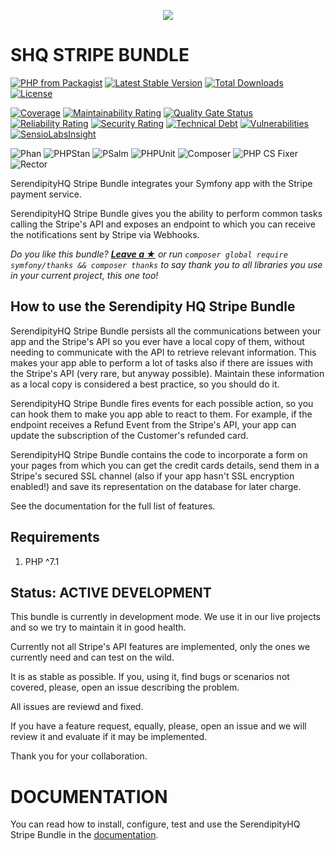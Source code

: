 <p align="center">
    <a href="http://www.serendipityhq.com" target="_blank">
        <img src="http://www.serendipityhq.com/assets/open-source-projects/Logo-SerendipityHQ-Icon-Text-Purple.png">
    </a>
</p>

SHQ STRIPE BUNDLE
=================

[![PHP from Packagist](https://img.shields.io/packagist/php-v/serendipity_hq/stripe-bundle?color=%238892BF)](https://packagist.org/packages/serendipity_hq/stripe-bundle)
[![Latest Stable Version](https://poser.pugx.org/serendipity_hq/stripe-bundle/v/stable.png)](https://packagist.org/packages/serendipity_hq/stripe-bundle)
[![Total Downloads](https://poser.pugx.org/serendipity_hq/stripe-bundle/downloads.svg)](https://packagist.org/packages/serendipity_hq/stripe-bundle)
[![License](https://poser.pugx.org/serendipity_hq/stripe-bundle/license.svg)](https://packagist.org/packages/serendipity_hq/stripe-bundle)

[![Coverage](https://sonarcloud.io/api/project_badges/measure?project=Aerendir_stripe-bundle&metric=coverage)](https://sonarcloud.io/dashboard?id=Aerendir_stripe-bundle)
[![Maintainability Rating](https://sonarcloud.io/api/project_badges/measure?project=Aerendir_stripe-bundle&metric=sqale_rating)](https://sonarcloud.io/dashboard?id=Aerendir_stripe-bundle)
[![Quality Gate Status](https://sonarcloud.io/api/project_badges/measure?project=Aerendir_stripe-bundle&metric=alert_status)](https://sonarcloud.io/dashboard?id=Aerendir_stripe-bundle)
[![Reliability Rating](https://sonarcloud.io/api/project_badges/measure?project=Aerendir_stripe-bundle&metric=reliability_rating)](https://sonarcloud.io/dashboard?id=Aerendir_stripe-bundle)
[![Security Rating](https://sonarcloud.io/api/project_badges/measure?project=Aerendir_stripe-bundle&metric=security_rating)](https://sonarcloud.io/dashboard?id=Aerendir_stripe-bundle)
[![Technical Debt](https://sonarcloud.io/api/project_badges/measure?project=Aerendir_stripe-bundle&metric=sqale_index)](https://sonarcloud.io/dashboard?id=Aerendir_stripe-bundle)
[![Vulnerabilities](https://sonarcloud.io/api/project_badges/measure?project=Aerendir_stripe-bundle&metric=vulnerabilities)](https://sonarcloud.io/dashboard?id=Aerendir_stripe-bundle)
[![SensioLabsInsight](https://insight.sensiolabs.com/projects/d8fc2a44-436e-43f5-8205-16fc77cfc1b8/mini.png)](https://insight.sensiolabs.com/projects/d8fc2a44-436e-43f5-8205-16fc77cfc1b8)

![Phan](https://github.com/Aerendir/stripe-bundle/workflows/Phan/badge.svg)
![PHPStan](https://github.com/Aerendir/stripe-bundle/workflows/PHPStan/badge.svg)
![PSalm](https://github.com/Aerendir/stripe-bundle/workflows/PSalm/badge.svg)
![PHPUnit](https://github.com/Aerendir/stripe-bundle/workflows/PHPunit/badge.svg)
![Composer](https://github.com/Aerendir/stripe-bundle/workflows/Composer/badge.svg)
![PHP CS Fixer](https://github.com/Aerendir/stripe-bundle/workflows/PHP%20CS%20Fixer/badge.svg)
![Rector](https://github.com/Aerendir/stripe-bundle/workflows/Rector/badge.svg)

SerendipityHQ Stripe Bundle integrates your Symfony app with the Stripe payment service.

SerendipityHQ Stripe Bundle gives you the ability to perform common tasks calling the Stripe's API and exposes an endpoint to which you can receive the notifications sent by Stripe via Webhooks.

*Do you like this bundle? [**Leave a &#9733;**](#js-repo-pjax-container) or run `composer global require symfony/thanks && composer thanks` to say thank you to all libraries you use in your current project, this one too!*

How to use the Serendipity HQ Stripe Bundle
-------------------------------------------

SerendipityHQ Stripe Bundle persists all the communications between your app and the Stripe's API so you ever have a local copy of them, without needing to communicate with the API to retrieve relevant information. This makes your app able to perform a lot of tasks also if there are issues with the
Stripe's API (very rare, but anyway possible).
Maintain these information as a local copy is considered a best practice, so you should do it.

SerendipityHQ Stripe Bundle fires events for each possible action, so you can hook them to make you app able to react to them.
For example, if the endpoint receives a Refund Event from the Stripe's API, your app can update the subscription of the Customer's refunded card.

SerendipityHQ Stripe Bundle contains the code to incorporate a form on your pages from which you can get the credit cards details, send them in a Stripe's secured SSL channel (also if your app hasn't SSL encryption enabled!) and save its representation on the database for later charge.

See the documentation for the full list of features.

Requirements
------------

1. PHP ^7.1

Status: ACTIVE DEVELOPMENT
--------------------------

This bundle is currently in development mode. We use it in our live projects and so we try to maintain it in good health.

Currently not all Stripe's API features are implemented, only the ones we currently need and can test on the wild.

It is as stable as possible. If you, using it, find bugs or scenarios not covered, please, open an issue describing the problem.

All issues are reviewd and fixed.

If you have a feature request, equally, please, open an issue and we will review it and evaluate if it may be implemented.

Thank you for your collaboration.

DOCUMENTATION
=============

You can read how to install, configure, test and use the SerendipityHQ Stripe Bundle in the [documentation](docs/Index.md).
